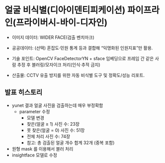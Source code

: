 # 얼굴 비식별(디아이덴티피케이션) 파이프라인(프라이버시-바이-디자인)

- 이미지 데이터: WIDER FACE(검출 벤치마크)
- 공공데이터: (선택) 혼잡도·민원 통계 등과 결합해 “익명화된 인원지표”만 활용.
- 기술 포인트: OpenCV FaceDetectorYN + sface 임베딩으로 프레임 간 같은 사람 추정 후 블러링/모자이크 처리(인식·추적 금지)

- 산출물: CCTV 유출 방지를 위한 자동 비식별 도구 및 정확도/성능 리포트.

## 발표 히스토리

- yunet 결과 얼굴 사진을 검출하는데 매우 부정확함
  - parameter 수정
    - 모델 변경
    - 찾은(얼굴 ≥ 1) 사진 수: 23장
    - 못 찾은(얼굴 = 0) 사진 수: 51장
    - 전체 처리 사진 수: 74장
    - 참고: 총 검출된 얼굴 개수 합계 32개 (중복 포함)
- 원형 mask 를 이용해서 블러 처리
- insightface 모델로 수정